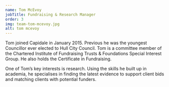 ```yaml
---
name: Tom McEvoy
jobTitle: Fundraising & Research Manager
order: 3
img: team-tom-mcevoy.jpg
alt: tom mcevoy
---
```


Tom joined Capidale in January 2015. Previous he was the youngest Councillor ever elected to Hull City Council. Tom is a committee member of the Chartered Institute of Fundraising Trusts & Foundations Special Interest Group. He also holds the Certificate in Fundraising.

One of Tom’s key interests is research. Using the skills he built up in academia, he specialises in finding the latest evidence to support client bids and matching clients with potential funders.
